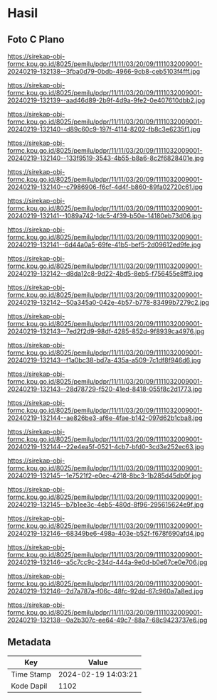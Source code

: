 # Hasil

## Foto C Plano

https://sirekap-obj-formc.kpu.go.id/8025/pemilu/pdpr/11/11/03/20/09/1111032009001-20240219-132138--3fba0d79-0bdb-4966-9cb8-ceb5103f4fff.jpg

https://sirekap-obj-formc.kpu.go.id/8025/pemilu/pdpr/11/11/03/20/09/1111032009001-20240219-132139--aad46d89-2b9f-4d9a-9fe2-0e407610dbb2.jpg

https://sirekap-obj-formc.kpu.go.id/8025/pemilu/pdpr/11/11/03/20/09/1111032009001-20240219-132140--d89c60c9-197f-4114-8202-fb8c3e6235f1.jpg

https://sirekap-obj-formc.kpu.go.id/8025/pemilu/pdpr/11/11/03/20/09/1111032009001-20240219-132140--133f9519-3543-4b55-b8a6-8c2f6828401e.jpg

https://sirekap-obj-formc.kpu.go.id/8025/pemilu/pdpr/11/11/03/20/09/1111032009001-20240219-132140--c7986906-f6cf-4d4f-b860-89fa02720c61.jpg

https://sirekap-obj-formc.kpu.go.id/8025/pemilu/pdpr/11/11/03/20/09/1111032009001-20240219-132141--1089a742-1dc5-4f39-b50e-14180eb73d06.jpg

https://sirekap-obj-formc.kpu.go.id/8025/pemilu/pdpr/11/11/03/20/09/1111032009001-20240219-132141--6d44a0a5-69fe-41b5-bef5-2d09612ed9fe.jpg

https://sirekap-obj-formc.kpu.go.id/8025/pemilu/pdpr/11/11/03/20/09/1111032009001-20240219-132142--d8da12c8-9d22-4bd5-8eb5-f756455e8ff9.jpg

https://sirekap-obj-formc.kpu.go.id/8025/pemilu/pdpr/11/11/03/20/09/1111032009001-20240219-132142--50a345a0-042e-4b57-b778-83499b7279c2.jpg

https://sirekap-obj-formc.kpu.go.id/8025/pemilu/pdpr/11/11/03/20/09/1111032009001-20240219-132143--7ed2f2d9-98df-4285-852d-9f8939ca4976.jpg

https://sirekap-obj-formc.kpu.go.id/8025/pemilu/pdpr/11/11/03/20/09/1111032009001-20240219-132143--f1a0bc38-bd7a-435a-a509-7c1df8f946d6.jpg

https://sirekap-obj-formc.kpu.go.id/8025/pemilu/pdpr/11/11/03/20/09/1111032009001-20240219-132143--28d78729-f520-41ed-8418-055f8c2d1773.jpg

https://sirekap-obj-formc.kpu.go.id/8025/pemilu/pdpr/11/11/03/20/09/1111032009001-20240219-132144--ae826be3-af6e-4fae-b142-097d62b1cba8.jpg

https://sirekap-obj-formc.kpu.go.id/8025/pemilu/pdpr/11/11/03/20/09/1111032009001-20240219-132144--22e4ea5f-0521-4cb7-bfd0-3cd3e252ec63.jpg

https://sirekap-obj-formc.kpu.go.id/8025/pemilu/pdpr/11/11/03/20/09/1111032009001-20240219-132145--1e7521f2-e0ec-4218-8bc3-1b285d45db0f.jpg

https://sirekap-obj-formc.kpu.go.id/8025/pemilu/pdpr/11/11/03/20/09/1111032009001-20240219-132145--b7b1ee3c-4eb5-480d-8f96-295615624e9f.jpg

https://sirekap-obj-formc.kpu.go.id/8025/pemilu/pdpr/11/11/03/20/09/1111032009001-20240219-132146--68349be6-498a-403e-b52f-f678f690afd4.jpg

https://sirekap-obj-formc.kpu.go.id/8025/pemilu/pdpr/11/11/03/20/09/1111032009001-20240219-132146--a5c7cc9c-234d-444a-9e0d-b0e67ce0e706.jpg

https://sirekap-obj-formc.kpu.go.id/8025/pemilu/pdpr/11/11/03/20/09/1111032009001-20240219-132146--2d7a787a-f06c-48fc-92dd-67c960a7a8ed.jpg

https://sirekap-obj-formc.kpu.go.id/8025/pemilu/pdpr/11/11/03/20/09/1111032009001-20240219-132138--0a2b307c-ee64-49c7-88a7-68c9423737e6.jpg


## Metadata

| Key        | Value               |
| ---------- | ------------------- |
| Time Stamp | 2024-02-19 14:03:21 |
| Kode Dapil | 1102                |



